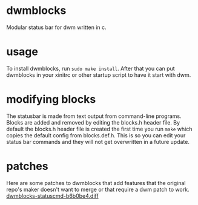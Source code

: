 # dwmblocks

Modular status bar for dwm written in c.

# usage

To install dwmblocks, run `sudo make install`.
After that you can put dwmblocks in your xinitrc or other startup script to have it start with dwm.

# modifying blocks

The statusbar is made from text output from command-line programs.
Blocks are added and removed by editing the blocks.h header file.
By default the blocks.h header file is created the first time you run `make` which copies the default config from blocks.def.h.
This is so you can edit your status bar commands and they will not get overwritten in a future update.

# patches

Here are some patches to dwmblocks that add features that the original repo's maker doesn't want to merge or that require a dwm patch to work.
<br>
<a href=https://gist.github.com/IGeraGera/e4a5583b91b3eec2e81fdceb44dea717>dwmblocks-statuscmd-b6b0be4.diff</a>
